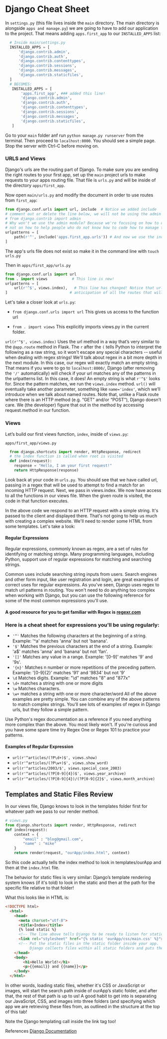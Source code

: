 # Django Cheat Sheet

In `settings.py` (this file lives inside the `main` directory. The main directory is alongside `apps and manage.py`) we are going to have to add our application to the project. That means adding `apps.first_app` to our `INSTALLED_APPS` list:

```python
  # Inside main/settings.py
  INSTALLED_APPS = [
      'django.contrib.admin',
      'django.contrib.auth',
      'django.contrib.contenttypes',
      'django.contrib.sessions',
      'django.contrib.messages',
      'django.contrib.staticfiles',
  ]
  # BECOMES:
   INSTALLED_APPS = [
       'apps.first_app', ### added this line!
       'django.contrib.admin',
       'django.contrib.auth',
       'django.contrib.contenttypes',
       'django.contrib.sessions',
       'django.contrib.messages',
       'django.contrib.staticfiles',
   ]
```
Go to your `main` folder anf run `python manage.py runserver` from the terminal. Then proceed to `localhost:8000`. You should see a simple page. Stop the server with Ctrl-C before moving on. 

### URLS and Views 

Django's urls are the routing part of Django. To make sure you are sending the right routes to your first app, set up the `main` project urls to make requests to your apps routing file. That file is `urls.py` and will be inside of the directory `apps/first_app`.

Now open `main/urls.py` and modify the document in order to use routes from `first_app`:

```python
from django.conf.urls import url, include  # Notice we added include  
# comment out or delete the line below, we will not be using the admin module
# from django.contrib import admin
# Why won't we use the admin module? Because we're focusing on how to code, 
# not on how to help people who do not know how to code how to manage the app.
urlpatterns = [
    path(r'^', include('apps.first_app.urls')) # And now we use the include function to pull in our first_app.urls...
]
```

The app's urls file does not exist so make it in the command line with `touch urls.py`

Then in `apps/first_app/urls.py`

```python
from django.conf.urls import url
from . import views           # This line is new!
urlpatterns = [
    url(r'^$', views.index),   # This line has changed! Notice that urlpatterns is a list, the comma is in
]                            # anticipation of all the routes that will be coming soon
```
Let's take a closer look at `urls.py`:

* `from django.conf.urls import url`
    This gives us access to the function url

* `from . import views`
    This explicitly imports views.py in the current folder.

`url(r'^$', views.index)`
Uses the url method in a way that’s very similar to the `@app.route` method in Flask. The `r` after the `(` tells Python to interpret the following as a raw string, so it won't escape any special characters -- useful when dealing with regex strings! We'll talk about regex in a bit more depth in the next module.
In this case, our regex will exactly match an empty string. That means if you were to go to `localhost:8000/`, Django (after removing the `'/'` automatically) will check if your url matches any of the patterns in the urlpatterns list.
In this case, it does! An empty string is what `r'^$'` looks for. Since the pattern matches, we run the `views.index` method.
`url()` will eventually take another parameter, something like `name='index'`, which we’ll introduce when we talk about named routes.
Note that, unlike a Flask route where there is an HTTP method (e.g. “GET” and/or “POST”), Django doesn’t care. We (the developer) figure that out in the method by accessing request.method in our function.

### Views
Let’s build our first views function, `index`, inside of `views.py`:

`apps/first_app/views.py`
```python
  from django.shortcuts import render, HttpResponse, redirect
  # the index function is called when root is visited
  def index(request):
    response = "Hello, I am your first request!"
    return HttpResponse(response)
```

Look back at your code in `urls.py`. You should see that we have called url, passing in a regex that will be used to attempt to find a match for an incoming HTTP request. Next, we pass in views.index. We now have access to all the functions in our views file. When the given route is visited, the code in that function executes.

In the above code we respond to an HTTP request with a simple string. It's passed to the client and displayed there. That's not going to help us much with creating a complex website. We'll need to render some HTML from some templates. Let's take a look:

#### Regular Expressions
Regular expressions, commonly known as regex, are a set of rules for identifying or matching strings. Many programming languages, including Python, support use of regular expressions for matching and searching strings.

Common uses include searching string inputs from users. Search engines and other form input, like user registration and login, are great examples of correct uses for regular expressions. As you've seen, Django uses regex to match url patterns in routing. You won't need to do anything too complex when working with Django, but you can use the following reference for some of the most common expressions you'll use.

#### A good resource for you to get familiar with Regex is [regexr.com](https://regexr.com)

### Here is a cheat sheet for expressions you'll be using regularly:

- `'^'` Matches the following characters at the beginning of a string. Example: '^a' matches 'anna' but not 'banana'.
- `'$'` Matches the previous characters at the end of a string. Example: 'a$' matches 'anna' and 'banana' but not 'fan'.
- `'[]'` Matches any value in a range. Example: '[0-9]' matches '9' and '9s'.
- `'{n}'` Matches n number or more repetitions of the preceding pattern. Example: '[0-9]{2}' matches '91' and '9834' but not '9'
- `\d` Matches digits.  Example: "\d" matches "8" and "877x"
- `\d+` matches a string with one or more digits
- `\w` Matches characters.
- `\w+` matches a string with one or more character/word
All of the above examples are pretty simple. You can combine any of the above patterns to match complex strings. You'll see lots of examples of regex in Django urls, but they follow a simple pattern.

Use Python's regex documentation as a reference if you need anything more complex than the above. You most likely won't. If you're curious and you have some spare time try Regex One or Regex 101 to practice your patterns.

#### Examples of Regular Expression
- `url(r'^articles/(?P\d+)$', views.show)`
- `url(r'^articles/(?P\w+)$', views.show_word)`
- `url(r'^articles/2003/$', views.special_case_2003)`
- `url(r'^articles/(?P[0-9]{4})$', views.year_archive)`
- `url(r'^articles/(?P[0-9]{4})/(?P[0-9]{2}$', views.month_archive)`

## Templates and Static Files Review

In our views file, Django knows to look in the templates folder first for whatever path we pass to our render method.
```python
# views.py
from django.shortcuts import render, HttpResponse, redirect
def index(request):
    context = {
        "email" : "blog@gmail.com",
        "name" : "mike"
    }
    return render(request, "ourApp/index.html", context)
```
So this code actually tells the index method to look in templates/ourApp and then at the `index.html` file.

The behavior for static files is very similar: Django’s template rendering system knows (if it's told) to look in the static and then at the path for the specific file relative to that folder!

What this looks like in HTML is:
```HTML
<!DOCTYPE html>
  <html>
    <head>
      <meta charset="utf-8">
      <title>Index</title>
      {% load static %}
      <!-- The line above tells Django to be ready to listen for static files -->
      <link rel="stylesheet" href="{% static 'ourApp/css/main.css' %}">
      <!-- Put the static files in the static folder inside your app.  
           Django collects files within all static folders and puts them within a single folder -->    
    </head>
    <body>
        <h1>Hello World!</h1>
        <p>{{email}} and {{name}}</p>
    </body>
  </html>
```
In other words, loading static files, whether it's CSS or JavaScript or images, will start the search path inside of ourApp’s static folder, and after that, the rest of that path is up to us! A good habit to get into is separating our JavaScript, CSS, and images into three folders (and specifying which app we are retrieving these files from, as outlined in the structure at the top of this tab!

Note the Django templating call inside the link tag too!

References
[Django Documentation](https://docs.djangoproject.com/en/1.11/howto/static-files/)